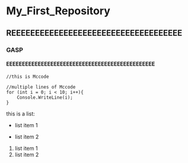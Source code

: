 # My_First_Repository
## REEEEEEEEEEEEEEEEEEEEEEEEEEEEEEEEEEEE
### GASP
#### EEEEEEEEEEEEEEEEEEEEEEEEEEEEEEEEEEEEEEEEEEEEEEE
`//this is Mccode`
```
//multiple lines of Mccode
for (int i = 0; i < 10; i++){
	Console.WriteLine(i);
}
```

this is a list:
+ list item 1
- list item 2

1. list item 1
2. list item 2
